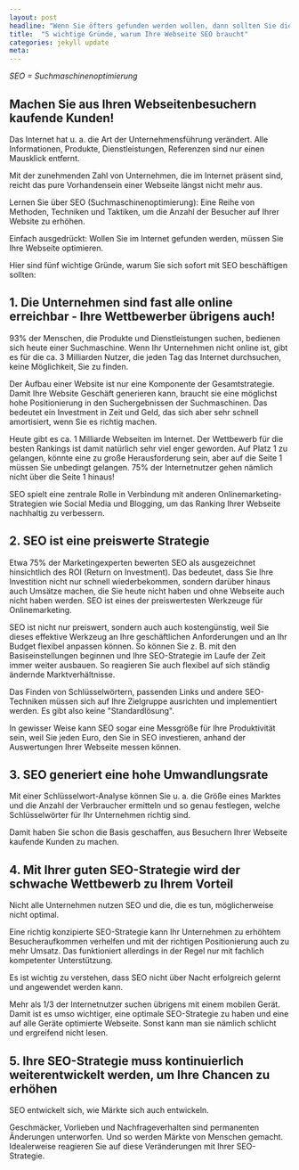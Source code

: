 ```yaml
---
layout: post
headline: "Wenn Sie öfters gefunden werden wollen, dann sollten Sie diesen Beitrag lesen!"
title:  "5 wichtige Gründe, warum Ihre Webseite SEO braucht"
categories: jekyll update
meta:
---
```


*SEO = Suchmaschinenoptimierung*

## Machen Sie aus Ihren Webseitenbesuchern kaufende Kunden!

Das Internet hat u. a. die Art der Unternehmensführung verändert. Alle Informationen, Produkte, Dienstleistungen, Referenzen sind nur einen Mausklick entfernt.

Mit der zunehmenden Zahl von Unternehmen, die im Internet präsent sind, reicht das pure Vorhandensein einer Webseite längst nicht mehr aus.

Lernen Sie über SEO (Suchmaschinenoptimierung): Eine Reihe von Methoden, Techniken und Taktiken, um die Anzahl der Besucher auf Ihrer Website zu erhöhen.

<!--break-->

Einfach ausgedrückt: Wollen Sie im Internet gefunden werden, müssen Sie Ihre Webseite optimieren.

Hier sind fünf wichtige Gründe, warum Sie sich sofort mit SEO beschäftigen sollten:

## 1. Die Unternehmen sind fast alle online erreichbar - Ihre Wettbewerber übrigens auch!

93% der Menschen, die Produkte und Dienstleistungen suchen, bedienen sich heute einer Suchmaschine. Wenn Ihr Unternehmen nicht online ist, gibt es für die ca. 3 Milliarden Nutzer, die jeden Tag das Internet durchsuchen, keine Möglichkeit, Sie zu finden.

Der Aufbau einer Website ist nur eine Komponente der Gesamtstrategie. Damit Ihre Website Geschäft generieren kann, braucht sie eine möglichst hohe Positionierung in den Suchergebnissen der Suchmaschinen. Das bedeutet ein Investment in Zeit und Geld, das sich aber sehr schnell amortisiert, wenn Sie es richtig machen.

Heute gibt es ca. 1 Milliarde Webseiten im Internet. Der Wettbewerb für die besten Rankings ist damit natürlich sehr viel enger geworden. Auf Platz 1 zu gelangen, könnte eine zu große Herausforderung sein, aber auf die Seite 1 müssen Sie unbedingt gelangen. 75% der Internetnutzer gehen nämlich nicht über die Seite 1 hinaus!

SEO spielt eine zentrale Rolle in Verbindung mit anderen Onlinemarketing-Strategien wie Social Media und Blogging, um das Ranking Ihrer Webseite nachhaltig zu verbessern.

## 2. SEO ist eine preiswerte Strategie

Etwa 75% der Marketingexperten bewerten SEO als ausgezeichnet hinsichtlich des ROI (Return on Investment). Das bedeutet, dass Sie Ihre Investition nicht nur schnell wiederbekommen, sondern darüber hinaus auch Umsätze machen, die Sie heute nicht haben und ohne Webseite auch nicht haben werden. SEO ist eines der preiswertesten Werkzeuge für Onlinemarketing.

SEO ist nicht nur preiswert, sondern auch auch kostengünstig, weil Sie dieses effektive Werkzeug an Ihre geschäftlichen Anforderungen und an Ihr Budget flexibel anpassen können. So können Sie z. B. mit den Basiseinstellungen beginnen und Ihre SEO-Strategie im Laufe der Zeit immer weiter ausbauen. So reagieren Sie auch flexibel auf sich ständig ändernde Marktverhältnisse.

Das Finden von Schlüsselwörtern, passenden Links und andere SEO-Techniken müssen sich auf Ihre Zielgruppe ausrichten und implementiert werden. Es gibt also keine "Standardlösung".

In gewisser Weise kann SEO sogar eine Messgröße für Ihre Produktivität sein, weil Sie jeden Euro, den Sie in SEO investieren, anhand der Auswertungen Ihrer Webseite messen können.

## 3. SEO generiert eine hohe Umwandlungsrate

Mit einer Schlüsselwort-Analyse können Sie u. a. die Größe eines Marktes und die Anzahl der Verbraucher ermitteln und so genau festlegen, welche Schlüsselwörter für Ihr Unternehmen richtig sind.

Damit haben Sie schon die Basis geschaffen, aus Besuchern Ihrer Webseite kaufende Kunden zu machen.

## 4. Mit Ihrer guten SEO-Strategie wird der schwache Wettbewerb zu Ihrem Vorteil

Nicht alle Unternehmen nutzen SEO und die, die es tun, möglicherweise nicht optimal.

Eine richtig konzipierte SEO-Strategie kann Ihr Unternehmen zu erhöhtem Besucheraufkommen verhelfen und mit der richtigen Positionierung auch zu mehr Umsatz. Das funktioniert allerdings in der Regel nur mit fachlich kompetenter Unterstützung.

Es ist wichtig zu verstehen, dass SEO nicht über Nacht erfolgreich gelernt und angewendet werden kann.

Mehr als 1/3 der Internetnutzer suchen übrigens mit einem mobilen Gerät. Damit ist es umso wichtiger, eine optimale SEO-Strategie zu haben und eine auf alle Geräte optimierte Webseite. Sonst kann man sie nämlich schlicht und ergreifend nicht lesen.

## 5. Ihre SEO-Strategie muss kontinuierlich weiterentwickelt werden, um Ihre Chancen zu erhöhen

SEO entwickelt sich, wie Märkte sich auch entwickeln.

Geschmäcker, Vorlieben und Nachfrageverhalten sind permanenten Änderungen unterworfen. Und so werden Märkte von Menschen gemacht. Idealerweise reagieren Sie auf diese Veränderungen mit Ihrer SEO-Strategie.
